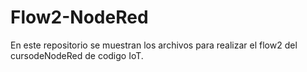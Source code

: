 # Flow2-NodeRed
En este repositorio se muestran los archivos para realizar el flow2 del cursodeNodeRed de codigo IoT.
